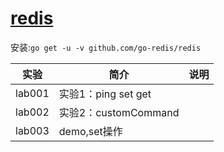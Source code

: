 # [redis](https://github.com/go-redis/redis)
安装:`go get -u -v github.com/go-redis/redis`

|实验|简介|说明|
|---|---|---|
|lab001|实验1：ping set get| |
|lab002|实验2：customCommand| |
|lab003|demo,set操作| |